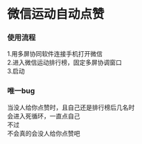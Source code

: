 # 微信运动自动点赞
### 使用流程
1.用多屏协同软件连接手机打开微信<br>
2.进入微信运动排行榜，固定多屏协调窗口<br>
3.启动<br>
### 唯一bug
当没人给你点赞时，且自己还是排行榜后几名时<br>
会进入死循环，一直点自己<br>
不过<br>
不会真的会没人给你点赞吧<br>
